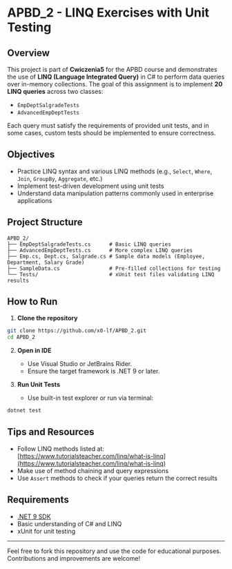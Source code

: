 # APBD_2 - LINQ Exercises with Unit Testing

## Overview

This project is part of **Cwiczenia5** for the APBD course and demonstrates the use of **LINQ (Language Integrated Query)** in C# to perform data queries over in-memory collections. The goal of this assignment is to implement **20 LINQ queries** across two classes:

* `EmpDeptSalgradeTests`
* `AdvancedEmpDeptTests`

Each query must satisfy the requirements of provided unit tests, and in some cases, custom tests should be implemented to ensure correctness.

## Objectives

* Practice LINQ syntax and various LINQ methods (e.g., `Select`, `Where`, `Join`, `GroupBy`, `Aggregate`, etc.)
* Implement test-driven development using unit tests
* Understand data manipulation patterns commonly used in enterprise applications

## Project Structure

```
APBD_2/
├── EmpDeptSalgradeTests.cs      # Basic LINQ queries
├── AdvancedEmpDeptTests.cs      # More complex LINQ queries
├── Emp.cs, Dept.cs, Salgrade.cs # Sample data models (Employee, Department, Salary Grade)
├── SampleData.cs                # Pre-filled collections for testing
└── Tests/                       # xUnit test files validating LINQ results
```

## How to Run

1. **Clone the repository**

```bash
git clone https://github.com/x0-lf/APBD_2.git
cd APBD_2
```

2. **Open in IDE**

   * Use Visual Studio or JetBrains Rider.
   * Ensure the target framework is .NET 9 or later.

3. **Run Unit Tests**

   * Use built-in test explorer or run via terminal:

```bash
dotnet test
```

## Tips and Resources

* Follow LINQ methods listed at:
  [https://www.tutorialsteacher.com/linq/what-is-linq](https://www.tutorialsteacher.com/linq/what-is-linq)
* Make use of method chaining and query expressions
* Use `Assert` methods to check if your queries return the correct results

## Requirements

* [.NET 9 SDK](https://dotnet.microsoft.com/en-us/download/dotnet/9.0)
* Basic understanding of C# and LINQ
* xUnit for unit testing

---

Feel free to fork this repository and use the code for educational purposes. Contributions and improvements are welcome!
